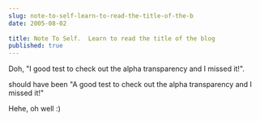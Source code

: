 ```yaml
---
slug: note-to-self-learn-to-read-the-title-of-the-b
date: 2005-08-02
 
title: Note To Self.  Learn to read the title of the blog
published: true
---
```

Doh, "I good test to check out the alpha transparency and I missed it!".<p />should have been "A good test to check out the alpha transparency and I missed it!" <p />Hehe, oh well :)<div class="blogger-post-footer"><img class="posterous_download_image" src="https://blogger.googleusercontent.com/tracker/8109338-112301562674248664?l=www.kinlan.co.uk%2Findex.html" height="1" alt="" width="1" /></div>

